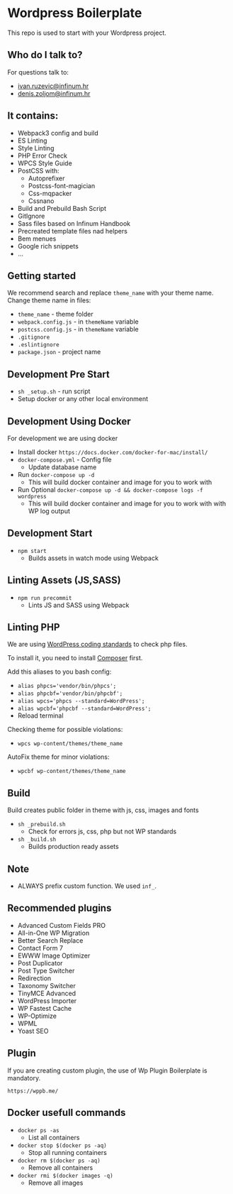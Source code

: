 # Wordpress Boilerplate

This repo is used to start with your Wordpress project.

## Who do I talk to? ##
For questions talk to:
* ivan.ruzevic@infinum.hr
* denis.zoljom@infinum.hr

## It contains:

* Webpack3 config and build
* ES Linting
* Style Linting
* PHP Error Check
* WPCS Style Guide
* PostCSS with:
  * Autoprefixer
  * Postcss-font-magician
  * Css-mqpacker
  * Cssnano
* Build and Prebuild Bash Script
* GitIgnore
* Sass files based on Infinum Handbook
* Precreated template files nad helpers
* Bem menues
* Google rich snippets
* ...

## Getting started

We recommend search and replace `theme_name` with your theme name.
Change theme name in files:

* `theme_name` - theme folder
* `webpack.config.js` - in `themeName` variable
* `postcss.config.js` - in `themeName` variable
* `.gitignore`
* `.eslintignore`
* `package.json` - project name

## Development Pre Start
* `sh _setup.sh` - run script
* Setup docker or any other local environment

## Development Using Docker

For development we are using docker

* Install docker `https://docs.docker.com/docker-for-mac/install/`
* `docker-compose.yml` - Config file
  * Update database name
* Run `docker-compose up -d`
  * This will build docker container and image for you to work with
* Run Optional `docker-compose up -d && docker-compose logs -f wordpress`
  * This will build docker container and image for you to work with with WP log output

## Development Start
* `npm start`
  * Builds assets in watch mode using Webpack

## Linting Assets (JS,SASS)
* `npm run precommit`
  * Lints JS and SASS using Webpack

## Linting PHP ##
We are using [WordPress coding standards](https://github.com/WordPress-Coding-Standards/WordPress-Coding-Standards) to check php files.

To install it, you need to install [Composer](https://getcomposer.org/) first.

Add this aliases to you bash config:
* `alias phpcs='vendor/bin/phpcs';`
* `alias phpcbf='vendor/bin/phpcbf';`
* `alias wpcs='phpcs --standard=WordPress';`
* `alias wpcbf='phpcbf --standard=WordPress';`
* Reload terminal

Checking theme for possible violations:
* `wpcs wp-content/themes/theme_name`

AutoFix theme for minor violations:
* `wpcbf wp-content/themes/theme_name`

## Build
Build creates public folder in theme with js, css, images and fonts

* `sh _prebuild.sh`
  * Check for errors js, css, php but not WP standards
* `sh _build.sh`
  * Builds production ready assets

## Note
* ALWAYS prefix custom function. We used `inf_`.

## Recommended plugins

* Advanced Custom Fields PRO
* All-in-One WP Migration
* Better Search Replace
* Contact Form 7
* EWWW Image Optimizer
* Post Duplicator
* Post Type Switcher
* Redirection
* Taxonomy Switcher
* TinyMCE Advanced
* WordPress Importer
* WP Fastest Cache
* WP-Optimize
* WPML
* Yoast SEO

## Plugin
If you are creating custom plugin, the use of Wp Plugin Boilerplate is mandatory.

`https://wppb.me/`

## Docker usefull commands ##
* `docker ps -as`
  * List all containers
* `docker stop $(docker ps -aq)`
  * Stop all running containers
* `docker rm $(docker ps -aq)`
  * Remove all containers
* `docker rmi $(docker images -q)`
  * Remove all images
